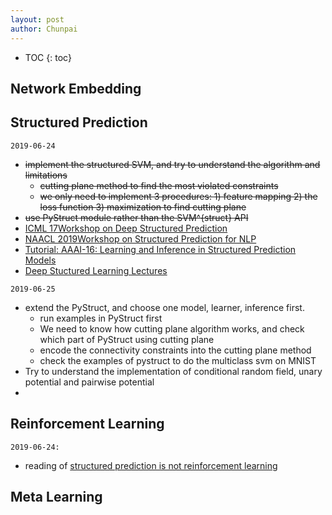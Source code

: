 ```yaml
---
layout: post
author: Chunpai
---
```


* TOC
{: toc}




## Network Embedding

## Structured Prediction

`2019-06-24`

- ~~implement the structured SVM, and try to understand the algorithm and limitations~~
  - ~~cutting plane method to find the most violated constraints~~
  - ~~we only need to implement 3 procedures: 1) feature mapping 2) the loss function 3) maximization to find cutting plane~~ 
- ~~use PyStruct module rather than the SVM^{struct} API~~ 
- [ICML 17](http://icml.cc/2017//)[Workshop on Deep Structured Prediction](http://deepstruct.github.io/)
- [NAACL 2019](https://naacl2019.org/)[Workshop on Structured Prediction for NLP](http://structuredprediction.github.io/)
- [Tutorial: AAAI-16: Learning and Inference in Structured Prediction Models](http://cogcomp.org/page/tutorial.201602/)
- [Deep Stuctured Learning Lectures](https://andre-martins.github.io/pages/deep-structured-learning-ist-fall-2018.html)

`2019-06-25`

- extend the PyStruct, and choose one model, learner, inference first. 
  - run examples in PyStruct first
  - We need to know how cutting plane algorithm works, and check which part of PyStruct using cutting plane
  - encode the connectivity constraints into the cutting plane method
  - check the examples of pystruct to do the multiclass svm on MNIST
- Try to understand the implementation of conditional random field, unary potential and pairwise potential
- 

## Reinforcement Learning

`2019-06-24:`

- reading of [structured prediction is not reinforcement learning](https://nlpers.blogspot.com/2017/04/structured-prediction-is-not-rl.html) 

## Meta Learning



​	



